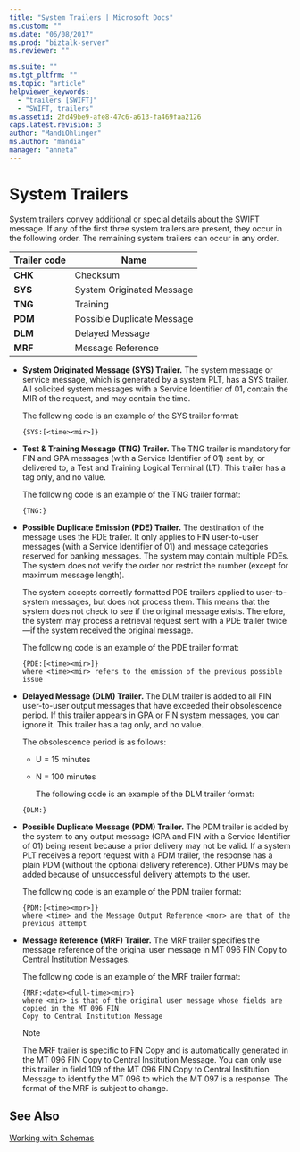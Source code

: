 ```yaml
---
title: "System Trailers | Microsoft Docs"
ms.custom: ""
ms.date: "06/08/2017"
ms.prod: "biztalk-server"
ms.reviewer: ""

ms.suite: ""
ms.tgt_pltfrm: ""
ms.topic: "article"
helpviewer_keywords: 
  - "trailers [SWIFT]"
  - "SWIFT, trailers"
ms.assetid: 2fd49be9-afe8-47c6-a613-fa469faa2126
caps.latest.revision: 3
author: "MandiOhlinger"
ms.author: "mandia"
manager: "anneta"
---
```

# System Trailers
System trailers convey additional or special details about the SWIFT message. If any of the first three system trailers are present, they occur in the following order. The remaining system trailers can occur in any order.  
  
|Trailer code|Name|  
|------------------|----------|  
|**CHK**|Checksum|  
|**SYS**|System Originated Message|  
|**TNG**|Training|  
|**PDM**|Possible Duplicate Message|  
|**DLM**|Delayed Message|  
|**MRF**|Message Reference|  
  
- **System Originated Message (SYS) Trailer.** The system message or service message, which is generated by a system PLT, has a SYS trailer. All solicited system messages with a Service Identifier of 01, contain the MIR of the request, and may contain the time.  
  
   The following code is an example of the SYS trailer format:  
  
  ```  
  {SYS:[<time><mir>]}  
  ```  
  
- **Test & Training Message (TNG) Trailer.** The TNG trailer is mandatory for FIN and GPA messages (with a Service Identifier of 01) sent by, or delivered to, a Test and Training Logical Terminal (LT). This trailer has a tag only, and no value.  
  
   The following code is an example of the TNG trailer format:  
  
  ```  
  {TNG:}  
  ```  
  
- **Possible Duplicate Emission (PDE) Trailer.** The destination of the message uses the PDE trailer. It only applies to FIN user-to-user messages (with a Service Identifier of 01) and message categories reserved for banking messages. The system may contain multiple PDEs. The system does not verify the order nor restrict the number (except for maximum message length).  
  
   The system accepts correctly formatted PDE trailers applied to user-to-system messages, but does not process them. This means that the system does not check to see if the original message exists. Therefore, the system may process a retrieval request sent with a PDE trailer twice—if the system received the original message.  
  
   The following code is an example of the PDE trailer format:  
  
  ```  
  {PDE:[<time><mir>]}  
  where <time><mir> refers to the emission of the previous possible issue  
  ```  
  
- **Delayed Message (DLM) Trailer.** The DLM trailer is added to all FIN user-to-user output messages that have exceeded their obsolescence period. If this trailer appears in GPA or FIN system messages, you can ignore it. This trailer has a tag only, and no value.  
  
   The obsolescence period is as follows:  
  
  - U = 15 minutes  
  
  - N = 100 minutes  
  
    The following code is an example of the DLM trailer format:  
  
  ```  
  {DLM:}  
  ```  
  
- **Possible Duplicate Message (PDM) Trailer.** The PDM trailer is added by the system to any output message (GPA and FIN with a Service Identifier of 01) being resent because a prior delivery may not be valid. If a system PLT receives a report request with a PDM trailer, the response has a plain PDM (without the optional delivery reference). Other PDMs may be added because of unsuccessful delivery attempts to the user.  
  
   The following code is an example of the PDM trailer format:  
  
  ```  
  {PDM:[<time><mor>]}  
  where <time> and the Message Output Reference <mor> are that of the previous attempt  
  ```  
  
- **Message Reference (MRF) Trailer.** The MRF trailer specifies the message reference of the original user message in MT 096 FIN Copy to Central Institution Messages.  
  
   The following code is an example of the MRF trailer format:  
  
  ```  
  {MRF:<date><full-time><mir>}  
  where <mir> is that of the original user message whose fields are copied in the MT 096 FIN  
  Copy to Central Institution Message  
  ```  
  
  > [!NOTE]
  >  The MRF trailer is specific to FIN Copy and is automatically generated in the MT 096 FIN Copy to Central Institution Message. You can only use this trailer in field 109 of the MT 096 FIN Copy to Central Institution Message to identify the MT 096 to which the MT 097 is a response. The format of the MRF is subject to change.  
  
## See Also  
 [Working with Schemas](../../adapters-and-accelerators/accelerator-swift/working-with-schemas.md)